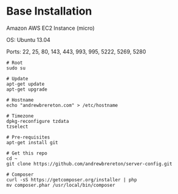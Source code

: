 Base Installation
=================

Amazon AWS EC2 Instance (micro)

OS: Ubuntu 13.04

Ports: 22, 25, 80, 143, 443, 993, 995, 5222, 5269, 5280

    # Root
    sudo su
    
    # Update
    apt-get update
    apt-get upgrade
    
    # Hostname
    echo "andrewbrereton.com" > /etc/hostname
    
    # Timezone
    dpkg-reconfigure tzdata
    tzselect
    
    # Pre-requisites
    apt-get install git
    
    # Get this repo
    cd ~
    git clone https://github.com/andrewbrereton/server-config.git

    # Composer
    curl -sS https://getcomposer.org/installer | php
    mv composer.phar /usr/local/bin/composer
